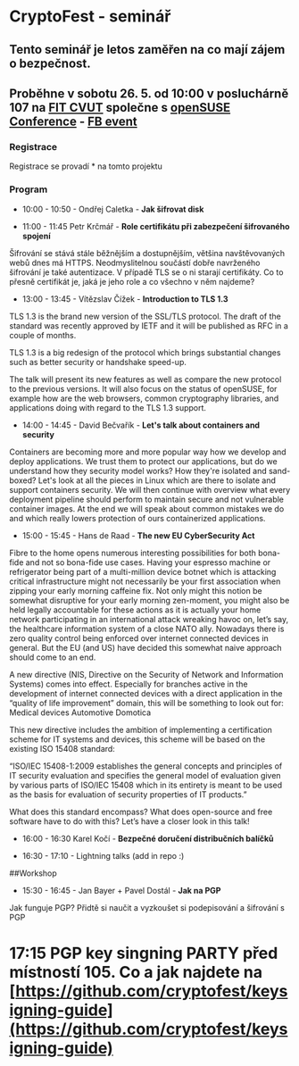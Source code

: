 # CryptoFest - seminář

## Tento seminář je letos zaměřen na co mají zájem o bezpečnost.

## Proběhne v sobotu 26. 5. od 10:00 v posluchárně 107 na [FIT CVUT](https://www.fit.cvut.cz) společne s [openSUSE Conference](https://events.opensuse.org/conference/oSC18) - [FB event](https://www.facebook.com/events/245865962642839/)

### Registrace 

Registrace se provadí * na tomto projektu 

### Program


* 10:00 - 10:50 - Ondřej Caletka - **Jak šifrovat disk**

* 11:00 - 11:45 Petr Krčmář - **Role certifikátu při zabezpečení šifrovaného spojení**

 Šifrování se stává stále běžnějším a dostupnějším, většina navštěvovaných webů dnes má HTTPS. Neodmyslitelnou součástí dobře navrženého šifrování je také autentizace. V případě TLS se o ni starají certifikáty. Co to přesně certifikát je, jaká je jeho role a co všechno v něm najdeme?


* 13:00 - 13:45 - Vítězslav Čížek - **Introduction to TLS 1.3**

 TLS 1.3 is the brand new version of the SSL/TLS protocol. 
The draft of the standard was recently approved by IETF and it will be published as RFC in a couple of months.

 TLS 1.3 is a big redesign of the protocol which brings substantial changes such as better security or handshake speed-up.

 The talk will present its new features as well as compare the new protocol to the previous versions. 
It will also focus on the status of openSUSE, for example how are the web browsers, common cryptography libraries, and applications doing with regard to the TLS 1.3 support.


 

* 14:00 - 14:45 - David Bečvařík - **Let's talk about containers and security**

 Containers are becoming more and more popular way how we develop and deploy applications. We trust them to protect our applications, but do we understand how they security model works? How they're isolated and sand-boxed? Let's look at all the pieces in Linux which are there to isolate and support containers security. We will then continue with overview what every deployment pipeline should perform to maintain secure and  not vulnerable container images. At the end we will speak about common mistakes we do and which really lowers protection of ours containerized applications. 


* 15:00 - 15:45 - Hans de Raad  - **The new EU CyberSecurity Act**

 Fibre to the home opens numerous interesting possibilities for both bona-fide and not so bona-fide use cases. 
Having your espresso machine or refrigerator being part of a multi-million device botnet which is attacking critical infrastructure might not necessarily be your first association when zipping your early morning caffeine fix. 
Not only might this notion be somewhat disruptive for your early morning zen-moment, you might also be held legally accountable for these actions as it is actually your home network participating in an international attack wreaking havoc on, let’s say, the healthcare information system of a close NATO ally. 
Nowadays there is zero quality control being enforced over internet connected devices in general. But the EU (and US) have decided this somewhat naive approach should come to an end.

 A new directive (NIS, Directive on the Security of Network and Information Systems) comes into effect. Especially for branches active in the development of internet connected devices with a direct application in the “quality of life improvement” domain, this will be something to look out for: 
 Medical devices 
 Automotive 
 Domotica

 This new directive includes the ambition of implementing a certification scheme for IT systems and devices, this scheme will be based on the existing ISO 15408 standard:

 “ISO/IEC 15408-1:2009 establishes the general concepts and principles of IT security evaluation and specifies the general model of evaluation given by various parts of ISO/IEC 15408 which in its entirety is meant to be used as the basis for evaluation of security properties of IT products.”

 What does this standard encompass? What does open-source and free software have to do with this? Let’s have a closer look in this talk!


* 16:00 - 16:30 Karel Kočí - **Bezpečné doručení distribučních balíčků**


* 16:30 - 17:10 - Lightning talks (add in repo :) 

##Workshop

* 15:30 - 16:45 - Jan Bayer + Pavel Dostál - **Jak na PGP**

 Jak funguje PGP? Přidtě si naučit a vyzkoušet si podepisování a šifrování s PGP

# 17:15 PGP key singning PARTY před místností 105. Co a jak najdete na  [https://github.com/cryptofest/keysigning-guide](https://github.com/cryptofest/keysigning-guide)
